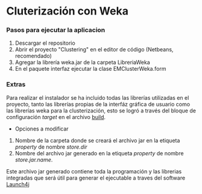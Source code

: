 # Cluterización con Weka
### Pasos para ejecutar la aplicacion
1.  Descargar el repositorio
2.  Abrir el proyecto "Clustering" en el editor de código (Netbeans, recomendado)
3.  Agregar la librería weka.jar de la carpeta LibreriaWeka
4.  En el paquete interfaz ejecutar la clase EMClusterWeka.form

### Extras
Para realizar el instalador se ha incluido todas las librerías utilizadas en el proyecto, tanto las librerías propias de la interfáz gráfica de usuario como las librerías weka para la clusterización, esto se logró a través del bloque de configuración _target_ en el archivo [build](https://github.com/FArCaiBot/clusterWeka/blob/master/Clustering/build.xml).
* Opciones a modificar
1. Nombre de la carpeta donde se creará el archivo jar en la etiqueta _property_ de nombre _store.dir_ 
2. Nombre del archivo jar generado en la etiqueta _property_ de nombre _store.jar.name_.

Este archivo jar generado contiene toda la programación y las librerias integradas que será útil para generar el ejecutable a traves del software [Launch4j](http://launch4j.sourceforge.net/)
